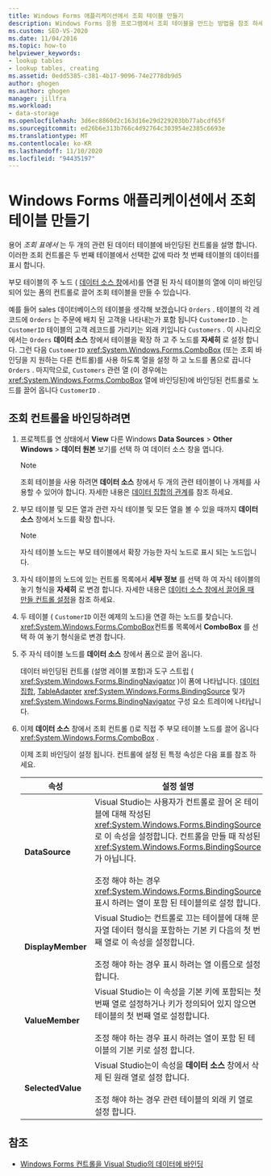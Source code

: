 ```yaml
---
title: Windows Forms 애플리케이션에서 조회 테이블 만들기
description: Windows Forms 응용 프로그램에서 조회 테이블을 만드는 방법을 참조 하세요. 조회 테이블은 관련 된 두 데이터 테이블에 바인딩된 컨트롤을 설명 합니다.
ms.custom: SEO-VS-2020
ms.date: 11/04/2016
ms.topic: how-to
helpviewer_keywords:
- lookup tables
- lookup tables, creating
ms.assetid: 0edd5385-c381-4b17-9096-74e2778db9d5
author: ghogen
ms.author: ghogen
manager: jillfra
ms.workload:
- data-storage
ms.openlocfilehash: 3d6ec8860d2c163d16e29d229203bb77abcdf65f
ms.sourcegitcommit: ed26b6e313b766c4d92764c303954e2385c6693e
ms.translationtype: MT
ms.contentlocale: ko-KR
ms.lasthandoff: 11/10/2020
ms.locfileid: "94435197"
---
```

# <a name="create-lookup-tables-in-windows-forms-applications"></a>Windows Forms 애플리케이션에서 조회 테이블 만들기

용어 *조회 표에서* 는 두 개의 관련 된 데이터 테이블에 바인딩된 컨트롤을 설명 합니다. 이러한 조회 컨트롤은 두 번째 테이블에서 선택한 값에 따라 첫 번째 테이블의 데이터를 표시 합니다.

부모 테이블의 주 노드 ( [데이터 소스 창](add-new-data-sources.md#data-sources-window)에서)를 연결 된 자식 테이블의 열에 이미 바인딩되어 있는 폼의 컨트롤로 끌어 조회 테이블을 만들 수 있습니다.

예를 들어 sales 데이터베이스의 테이블을 생각해 보겠습니다 `Orders` . 테이블의 각 레코드에 `Orders` 는 주문에 배치 된 고객을 나타내는가 포함 됩니다 `CustomerID` . 는 `CustomerID` 테이블의 고객 레코드를 가리키는 외래 키입니다 `Customers` . 이 시나리오에서는 `Orders` **데이터 소스** 창에서 테이블을 확장 하 고 주 노드를 **자세히** 로 설정 합니다. 그런 다음 `CustomerID` <xref:System.Windows.Forms.ComboBox> (또는 조회 바인딩을 지 원하는 다른 컨트롤)를 사용 하도록 열을 설정 하 고 노드를 폼으로 끕니다 `Orders` . 마지막으로, `Customers` 관련 열 (이 경우에는 <xref:System.Windows.Forms.ComboBox> 열에 바인딩된)에 바인딩된 컨트롤로 노드를 끌어 옵니다 `CustomerID` .

## <a name="to-databind-a-lookup-control"></a>조회 컨트롤을 바인딩하려면

1. 프로젝트를 연 상태에서 **View** 다른 Windows **Data Sources**  >  **Other Windows**  >  **데이터 원본** 보기를 선택 하 여 데이터 소스 창을 엽니다.

    > [!NOTE]
    > 조회 테이블을 사용 하려면 **데이터 소스** 창에서 두 개의 관련 테이블이 나 개체를 사용할 수 있어야 합니다. 자세한 내용은 [데이터 집합의 관계](relationships-in-datasets.md)를 참조 하세요.

2. 부모 테이블 및 모든 열과 관련 자식 테이블 및 모든 열을 볼 수 있을 때까지 **데이터 소스** 창에서 노드를 확장 합니다.

    > [!NOTE]
    > 자식 테이블 노드는 부모 테이블에서 확장 가능한 자식 노드로 표시 되는 노드입니다.

3. 자식 테이블의 노드에 있는 컨트롤 목록에서 **세부 정보** 를 선택 하 여 자식 테이블의 놓기 형식을 **자세히** 로 변경 합니다. 자세한 내용은 [데이터 소스 창에서 끌어올 때 만들 컨트롤 설정](../data-tools/set-the-control-to-be-created-when-dragging-from-the-data-sources-window.md)을 참조 하세요.

4. 두 테이블 ( `CustomerID` 이전 예제의 노드)을 연결 하는 노드를 찾습니다. <xref:System.Windows.Forms.ComboBox>컨트롤 목록에서 **ComboBox** 를 선택 하 여 놓기 형식을로 변경 합니다.

5. 주 자식 테이블 노드를 **데이터 소스** 창에서 폼으로 끌어 옵니다.

     데이터 바인딩된 컨트롤 (설명 레이블 포함)과 도구 스트립 ( <xref:System.Windows.Forms.BindingNavigator> )이 폼에 나타납니다. [데이터 집합](../data-tools/dataset-tools-in-visual-studio.md), [TableAdapter](../data-tools/create-and-configure-tableadapters.md) <xref:System.Windows.Forms.BindingSource> 및가 <xref:System.Windows.Forms.BindingNavigator> 구성 요소 트레이에 나타납니다.

6. 이제 **데이터 소스** 창에서 조회 컨트롤 ()로 직접 주 부모 테이블 노드를 끌어 옵니다 <xref:System.Windows.Forms.ComboBox> .

     이제 조회 바인딩이 설정 됩니다. 컨트롤에 설정 된 특정 속성은 다음 표를 참조 하세요.

    |속성|설정 설명|
    |--------------| - |
    |**DataSource**|Visual Studio는 사용자가 컨트롤로 끌어 온 테이블에 대해 작성된 <xref:System.Windows.Forms.BindingSource>로 이 속성을 설정합니다. 컨트롤을 만들 때 작성된 <xref:System.Windows.Forms.BindingSource>가 아닙니다.<br /><br /> 조정 해야 하는 경우 <xref:System.Windows.Forms.BindingSource> 표시 하려는 열이 포함 된 테이블의로 설정 합니다.|
    |**DisplayMember**|Visual Studio는 컨트롤로 끄는 테이블에 대해 문자열 데이터 형식을 포함하는 기본 키 다음의 첫 번째 열로 이 속성을 설정합니다.<br /><br /> 조정 해야 하는 경우 표시 하려는 열 이름으로 설정 합니다.|
    |**ValueMember**|Visual Studio는 이 속성을 기본 키에 포함되는 첫 번째 열로 설정하거나 키가 정의되어 있지 않으면 테이블의 첫 번째 열로 설정합니다.<br /><br /> 조정 해야 하는 경우 표시 하려는 열이 포함 된 테이블의 기본 키로 설정 합니다.|
    |**SelectedValue**|Visual Studio는이 속성을 **데이터 소스** 창에서 삭제 된 원래 열로 설정 합니다.<br /><br /> 조정 해야 하는 경우 관련 테이블의 외래 키 열로 설정 합니다.|

## <a name="see-also"></a>참조

- [Windows Forms 컨트롤을 Visual Studio의 데이터에 바인딩](../data-tools/bind-windows-forms-controls-to-data-in-visual-studio.md)
